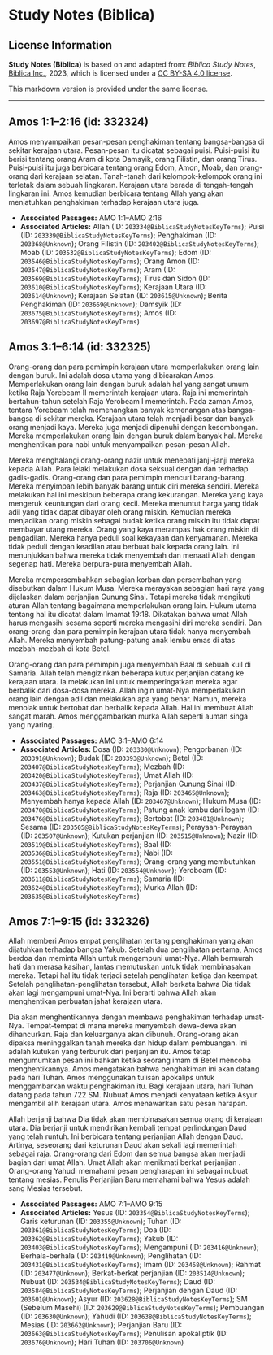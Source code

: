 # Study Notes (Biblica)

## License Information

**Study Notes (Biblica)** is based on and adapted from: _Biblica Study Notes_, [Biblica Inc.](https://www.biblica.com/), 2023, which is licensed under a [CC BY-SA 4.0 license](https://creativecommons.org/licenses/by-sa/4.0/legalcode.en).

This markdown version is provided under the same license.



--------------------------------

## Amos 1:1–2:16 (id: 332324)

Amos menyampaikan pesan\-pesan penghakiman tentang bangsa\-bangsa di sekitar kerajaan utara. Pesan\-pesan itu dicatat sebagai puisi. Puisi\-puisi itu berisi tentang orang Aram di kota Damsyik, orang Filistin, dan orang Tirus. Puisi\-puisi itu juga berbicara tentang orang Edom, Amon, Moab, dan orang\-orang dari kerajaan selatan. Tanah\-tanah dari kelompok\-kelompok orang ini terletak dalam sebuah lingkaran. Kerajaan utara berada di tengah\-tengah lingkaran ini. Amos kemudian berbicara tentang Allah yang akan menjatuhkan penghakiman terhadap kerajaan utara juga.

* **Associated Passages:** AMO 1:1–AMO 2:16
* **Associated Articles:** Allah (ID: `203334@BiblicaStudyNotesKeyTerms`); Puisi (ID: `203339@BiblicaStudyNotesKeyTerms`); Penghakiman (ID: `203368@Unknown`); Orang Filistin (ID: `203402@BiblicaStudyNotesKeyTerms`); Moab (ID: `203532@BiblicaStudyNotesKeyTerms`); Edom (ID: `203546@BiblicaStudyNotesKeyTerms`); Orang Amon (ID: `203547@BiblicaStudyNotesKeyTerms`); Aram (ID: `203569@BiblicaStudyNotesKeyTerms`); Tirus dan Sidon (ID: `203610@BiblicaStudyNotesKeyTerms`); Kerajaan Utara (ID: `203614@Unknown`); Kerajaan Selatan (ID: `203615@Unknown`); Berita Penghakiman (ID: `203669@Unknown`); Damsyik (ID: `203675@BiblicaStudyNotesKeyTerms`); Amos (ID: `203697@BiblicaStudyNotesKeyTerms`)

## Amos 3:1–6:14 (id: 332325)

Orang\-orang dan para pemimpin kerajaan utara memperlakukan orang lain dengan buruk. Ini adalah dosa utama yang dibicarakan Amos. Memperlakukan orang lain dengan buruk adalah hal yang sangat umum ketika Raja Yorebeam II memerintah kerajaan utara. Raja ini memerintah bertahun\-tahun setelah Raja Yerobeam I memerintah. Pada zaman Amos, tentara Yorebeam telah memenangkan banyak kemenangan atas bangsa\-bangsa di sekitar mereka. Kerajaan utara telah menjadi besar dan banyak orang menjadi kaya. Mereka juga menjadi dipenuhi dengan kesombongan. Mereka memperlakukan orang lain dengan buruk dalam banyak hal. Mereka menghentikan para nabi untuk menyampaikan pesan\-pesan Allah. 

Mereka menghalangi orang\-orang nazir untuk menepati janji\-janji mereka kepada Allah. Para lelaki melakukan dosa seksual dengan dan terhadap gadis\-gadis. Orang\-orang dan para pemimpin mencuri barang\-barang. Mereka menyimpan lebih banyak barang untuk diri mereka sendiri. Mereka melakukan hal ini meskipun beberapa orang kekurangan. Mereka yang kaya mengeruk keuntungan dari orang kecil. Mereka menuntut harga yang tidak adil yang tidak dapat dibayar oleh orang miskin. Kemudian mereka menjadikan orang miskin sebagai budak ketika orang miskin itu tidak dapat membayar utang mereka. Orang yang kaya merampas hak orang miskin di pengadilan. Mereka hanya peduli soal kekayaan dan kenyamanan. Mereka tidak peduli dengan keadilan atau berbuat baik kepada orang lain. Ini menunjukkan bahwa mereka tidak menyembah dan menaati Allah dengan segenap hati. Mereka berpura\-pura menyembah Allah. 

Mereka mempersembahkan sebagian korban dan persembahan yang disebutkan dalam Hukum Musa. Mereka merayakan sebagian hari raya yang dijelaskan dalam perjanjian Gunung Sinai. Tetapi mereka tidak mengikuti aturan Allah tentang bagaimana memperlakukan orang lain. Hukum utama tentang hal itu dicatat dalam Imamat 19:18\. Dikatakan bahwa umat Allah harus mengasihi sesama seperti mereka mengasihi diri mereka sendiri. Dan orang\-orang dan para pemimpin kerajaan utara tidak hanya menyembah Allah. Mereka menyembah patung\-patung anak lembu emas di atas mezbah\-mezbah di kota Betel. 

Orang\-orang dan para pemimpin juga menyembah Baal di sebuah kuil di Samaria. Allah telah mengizinkan beberapa kutuk perjanjian datang ke kerajaan utara. Ia melakukan ini untuk memperingatkan mereka agar berbalik dari dosa\-dosa mereka. Allah ingin umat\-Nya memperlakukan orang lain dengan adil dan melakukan apa yang benar. Namun, mereka menolak untuk bertobat dan berbalik kepada Allah. Hal ini membuat Allah sangat marah. Amos menggambarkan murka Allah seperti auman singa yang nyaring.

* **Associated Passages:** AMO 3:1–AMO 6:14
* **Associated Articles:** Dosa (ID: `203330@Unknown`); Pengorbanan (ID: `203391@Unknown`); Budak (ID: `203393@Unknown`); Betel (ID: `203407@BiblicaStudyNotesKeyTerms`); Mezbah (ID: `203420@BiblicaStudyNotesKeyTerms`); Umat Allah (ID: `203437@BiblicaStudyNotesKeyTerms`); Perjanjian Gunung Sinai (ID: `203463@BiblicaStudyNotesKeyTerms`); Raja (ID: `203465@Unknown`); Menyembah hanya kepada Allah (ID: `203467@Unknown`); Hukum Musa (ID: `203470@BiblicaStudyNotesKeyTerms`); Patung anak lembu dari logam (ID: `203476@BiblicaStudyNotesKeyTerms`); Bertobat (ID: `203481@Unknown`); Sesama (ID: `203505@BiblicaStudyNotesKeyTerms`); Perayaan-Perayaan (ID: `203507@Unknown`); Kutukan perjanjian (ID: `203515@Unknown`); Nazir (ID: `203519@BiblicaStudyNotesKeyTerms`); Baal (ID: `203536@BiblicaStudyNotesKeyTerms`); Nabi (ID: `203551@BiblicaStudyNotesKeyTerms`); Orang-orang yang membutuhkan (ID: `203553@Unknown`); Hati (ID: `203554@Unknown`); Yeroboam (ID: `203611@BiblicaStudyNotesKeyTerms`); Samaria (ID: `203624@BiblicaStudyNotesKeyTerms`); Murka Allah (ID: `203635@BiblicaStudyNotesKeyTerms`)

## Amos 7:1–9:15 (id: 332326)

Allah memberi Amos empat penglihatan tentang penghakiman yang akan dijatuhkan terhadap bangsa Yakub. Setelah dua penglihatan pertama, Amos berdoa dan meminta Allah untuk mengampuni umat\-Nya. Allah bermurah hati dan merasa kasihan, lantas memutuskan untuk tidak membinasakan mereka. Tetapi hal itu tidak terjadi setelah penglihatan ketiga dan keempat. Setelah penglihatan\-penglihatan tersebut, Allah berkata bahwa Dia tidak akan lagi mengampuni umat\-Nya. Ini berarti bahwa Allah akan menghentikan perbuatan jahat kerajaan utara. 

Dia akan menghentikannya dengan membawa penghakiman terhadap umat\-Nya. Tempat\-tempat di mana mereka menyembah dewa\-dewa akan dihancurkan. Raja dan keluarganya akan dibunuh. Orang\-orang akan dipaksa meninggalkan tanah mereka dan hidup dalam pembuangan. Ini adalah kutukan yang terburuk dari perjanjian itu. Amos tetap mengumumkan pesan ini bahkan ketika seorang imam di Betel mencoba menghentikannya. Amos mengatakan bahwa penghakiman ini akan datang pada hari Tuhan. Amos menggunakan tulisan apokalips untuk menggambarkan waktu penghakiman itu. Bagi kerajaan utara, hari Tuhan datang pada tahun 722 SM. Nubuat Amos menjadi kenyataan ketika Asyur mengambil alih kerajaan utara. Amos menawarkan satu pesan harapan.

Allah berjanji bahwa Dia tidak akan membinasakan semua orang di kerajaan utara. Dia berjanji untuk mendirikan kembali tempat perlindungan Daud yang telah runtuh. Ini berbicara tentang perjanjian Allah dengan Daud. Artinya, seseorang dari keturunan Daud akan sekali lagi memerintah sebagai raja. Orang\-orang dari Edom dan semua bangsa akan menjadi bagian dari umat Allah. Umat Allah akan menikmati berkat perjanjian . Orang\-orang Yahudi memahami pesan pengharapan ini sebagai nubuat tentang mesias. Penulis Perjanjian Baru memahami bahwa Yesus adalah sang Mesias tersebut.

* **Associated Passages:** AMO 7:1–AMO 9:15
* **Associated Articles:** Yesus (ID: `203354@BiblicaStudyNotesKeyTerms`); Garis keturunan (ID: `203355@Unknown`); Tuhan (ID: `203361@BiblicaStudyNotesKeyTerms`); Doa (ID: `203362@BiblicaStudyNotesKeyTerms`); Yakub (ID: `203403@BiblicaStudyNotesKeyTerms`); Mengampuni (ID: `203416@Unknown`); Berhala-berhala (ID: `203419@Unknown`); Penglihatan (ID: `203431@BiblicaStudyNotesKeyTerms`); Imam (ID: `203468@Unknown`); Rahmat (ID: `203477@Unknown`); Berkat-berkat perjanjian (ID: `203514@Unknown`); Nubuat (ID: `203534@BiblicaStudyNotesKeyTerms`); Daud (ID: `203584@BiblicaStudyNotesKeyTerms`); Perjanjian dengan Daud (ID: `203601@Unknown`); Asyur (ID: `203628@BiblicaStudyNotesKeyTerms`); SM (Sebelum Masehi) (ID: `203629@BiblicaStudyNotesKeyTerms`); Pembuangan  (ID: `203630@Unknown`); Yahudi (ID: `203638@BiblicaStudyNotesKeyTerms`); Mesias (ID: `203662@Unknown`); Perjanjian Baru (ID: `203663@BiblicaStudyNotesKeyTerms`); Penulisan apokaliptik (ID: `203676@Unknown`); Hari Tuhan (ID: `203706@Unknown`)

